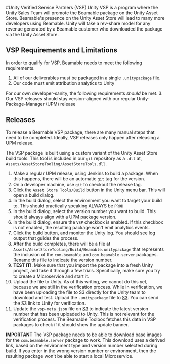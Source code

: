 #Unity Verified Service Partners (VSP)
Unity VSP is a program where the Unity Sales Team will promote the Beamable package on the Unity Asset Store. Beamable's presence on the Unity Asset Store will lead to many more developers using Beamable. Unity will take a rev-share model for any revenue generated by a Beamable customer who downloaded the package via the Unity Asset Store. 

## VSP Requirements and Limitations
In order to qualify for VSP, Beamable needs to meet the following requirements. 
1. All of our deliverables must be packaged in a single `.unitypackage` file. 
2. Our code must emit attribution analytics to Unity

For our own developer-sanity, the following requirements _should_ be met.
3. Our VSP releases should stay version-aligned with our regular Unity-Package-Manager (UPM) release 

## Releases
To release a Beamable VSP package, there are many manual steps that need to be completed. Ideally, VSP releases only happen after releasing a UPM release. 

The VSP package is built using a custom variant of the Unity Asset Store build tools. This tool is included in our `git` repository as a `.dll` at, `Assets/AssetStoreTooling/AssetStoreTools.dll`. 

1. Make a regular UPM release, using Jenkins to build a package. When this happens, there will be an automatic `git` tag for the version. 
2. On a developer machine, use `git` to checkout the release tag. 
3. Click the `Asset Store Tools/Build` button in the Unity menu bar. This will open a build dialog. 
4. In the build dialog, select the environment you want to target your build to. This should practically speaking ALWAYS be `PROD`
5. In the build dialog, select the version number you want to build. This should always align with a UPM package version. 
6. In the build dialog, ensure the `VSP` checkbox is enabled. If this checkbox is not enabled, the resulting package won't emit analytics events. 
7. Click the build button, and monitor the Unity log. You should see log output that guides the process. 
8. After the build completes, there will be a file at `Assets/AssetStoreTooling/Build/Beamable.unitypackage` that represents the inclusion of the `com.beamable` and `com.beamable.server` packages. Rename this file to indicate the version number. 
9. **TEST IT!**. Make sure that you import the package into a fresh Unity project, and take it through a few trials. Specifically, make sure you try to create a Microservice and start it.
10. Upload the file to Unity. As of this writing, we cannot do this yet, because we are still in the verification process. While in verification, we have been uploading the file to S3 directly for the Unity team to download and test. Upload the `.unitypackage` file to [S3](https://s3.console.aws.amazon.com/s3/buckets/beam-unity-asset-store-data?region=us-west-2&tab=objects). You can send the S3 link to Unity for verification. 
11. Update the `vsp-meta.json` file on [S3](https://s3.console.aws.amazon.com/s3/buckets/beam-unity-asset-store-data?region=us-west-2&tab=objects) to indicate the latest version number that has been uploaded to Unity. This is not relevant for the verification process. The Beamable Toolbox fetches this data in VSP packages to check if it should show the update banner. 

**IMPORTANT** 
The VSP package needs to be able to download base images for the `com.beamable.server` package to work. This download uses a derived link, based on the environment type and version number selected during build. If you enter in the wrong version number or environment, then the resulting package won't be able to start a local Microservice. 
